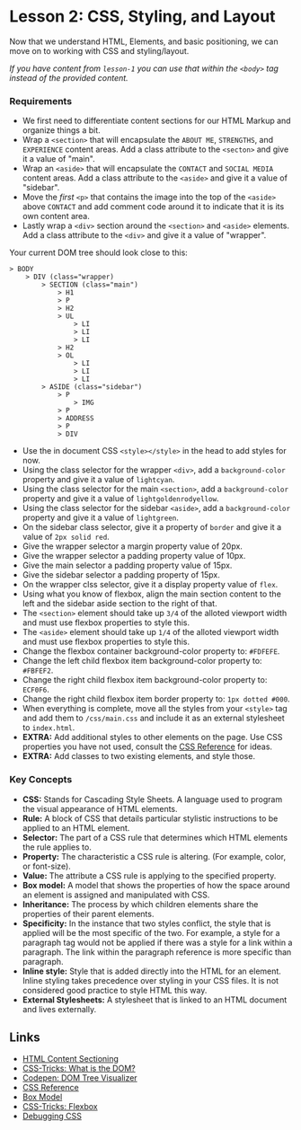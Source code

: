 # Lesson 2: CSS, Styling, and Layout

Now that we understand HTML, Elements, and basic positioning, we can move on to working with CSS and styling/layout. 

_If you have content from `lesson-1` you can use that within the `<body>` tag instead of the provided content._

### Requirements

- We first need to differentiate content sections for our HTML Markup and organize things a bit.
- Wrap a `<section>` that will encapsulate the `ABOUT ME`, `STRENGTHS`, and `EXPERIENCE` content areas. Add a class attribute to the `<secton>` and give it a value of "main".
- Wrap an `<aside>` that will encapsulate the `CONTACT` and `SOCIAL MEDIA` content areas. Add a class attribute to the `<aside>` and give it a value of "sidebar".
- Move the _first_ `<p>` that contains the image into the top of the `<aside>` above `CONTACT` and add comment code around it to indicate that it is its own content area.
- Lastly wrap a `<div>` section around the `<section>` and `<aside>` elements. Add a class attribute to the `<div>` and give it a value of "wrapper".

Your current DOM tree should look close to this: 

```
> BODY 
    > DIV (class="wrapper)
        > SECTION (class="main")
            > H1
            > P
            > H2
            > UL
                > LI
                > LI
                > LI
            > H2
            > OL
                > LI
                > LI
                > LI
        > ASIDE (class="sidebar")
            > P
                > IMG
            > P
            > ADDRESS
            > P
            > DIV

```

- Use the in document CSS `<style></style>` in the head to add styles for now. 
- Using the class selector for the wrapper `<div>`, add a `background-color` property and give it a value of `lightcyan`.
- Using the class selector for the main `<section>`, add a `background-color` property and give it a value of `lightgoldenrodyellow`.
- Using the class selector for the sidebar `<aside>`, add a `background-color` property and give it a value of `lightgreen`.
- On the sidebar class selector, give it a property of `border` and give it a value of `2px solid red`.
- Give the wrapper selector a margin property value of 20px.
- Give the wrapper selector a padding property value of 10px.
- Give the main selector a padding property value of 15px.
- Give the sidebar selector a padding property of 15px.
- On the wrapper clss selector, give it a display property value of `flex`.
- Using what you know of flexbox, align the main section content to the left and the sidebar aside section to the right of that.
- The `<section>` element should take up `3/4` of the alloted viewport width and must use flexbox properties to style this.
- The `<aside>` element should take up `1/4` of the alloted viewport width and must use flexbox properties to style this.
- Change the flexbox container background-color property to: `#FDFEFE`. 
- Change the left child flexbox item background-color property to: `#FBFEF2`.
- Change the right child flexbox item background-color property to: `ECF0F6`. 
- Change the right child flexbox item border property to: `1px dotted #000`.
- When everything is complete, move all the styles from your `<style>` tag and add them to `/css/main.css` and include it as an external stylesheet to `index.html`.
- **EXTRA:** Add additional styles to other elements on the page. Use CSS properties you have not used, consult the [CSS Reference](https://developer.mozilla.org/en-US/docs/Web/CSS/Reference) for ideas. 
- **EXTRA:** Add classes to two existing elements, and style those.

### Key Concepts

- **CSS:** Stands for Cascading Style Sheets. A language used to program the visual appearance of HTML elements.
- **Rule:** A block of CSS that details particular stylistic instructions to be applied to an HTML element.
- **Selector:** The part of a CSS rule that determines which HTML elements the rule applies to.
- **Property:** The characteristic a CSS rule is altering. (For example, color, or font-size).
- **Value:** The attribute a CSS rule is applying to the specified property.
- **Box model:** A model that shows the properties of how the space around an element is assigned and manipulated with CSS.
- **Inheritance:** The process by which children elements share the properties of their parent elements.
- **Specificity:** In the instance that two styles conflict, the style that is applied will be the most specific of the two. For example, a style for a paragraph tag would not be applied if there was a style for a link within a paragraph. The link within the paragraph reference is more specific than paragraph.
- **Inline style:** Style that is added directly into the HTML for an element. Inline styling takes precedence over styling in your CSS files. It is not considered good practice to style HTML this way.
- **External Stylesheets:** A stylesheet that is linked to an HTML document and lives externally. 

## Links 

- [HTML Content Sectioning](https://developer.mozilla.org/en-US/docs/Web/HTML/Element#Content_sectioning)
- [CSS-Tricks: What is the DOM?](https://css-tricks.com/dom/)
- [Codepen: DOM Tree Visualizer](https://codepen.io/khoadnguyen/pen/EEGmvw)
- [CSS Reference](https://developer.mozilla.org/en-US/docs/Web/CSS/Reference)
- [Box Model](https://developer.mozilla.org/en-US/docs/Learn/CSS/Introduction_to_CSS/Box_modelm)
- [CSS-Tricks: Flexbox](https://css-tricks.com/snippets/css/a-guide-to-flexbox/)
- [Debugging CSS](https://developer.mozilla.org/en-US/docs/Learn/CSS/Introduction_to_CSS/Debugging_CSS)